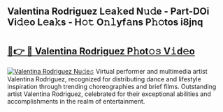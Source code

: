 ## Valentina Rodriguez L𝚎a𝚔ed N𝚞𝚍e - Part-DOi Vi𝚍𝚎o L𝚎a𝚔s - H𝚘𝚝 O𝚗𝚕yf𝚊ns P𝚑𝚘tos i8jnq

# <h2><a href="http://kf7l4yi.oniu.top/?m=Valentina+Rodriguez">🔗👉 🔴 Valentina Rodriguez P𝚑ot𝚘𝚜 V𝚒d𝚎o</a></h2>

[![Valentina Rodriguez Nu𝚍e𝚜](https://i.imgur.com/0qMVB7G.gif)](http://kf7l4yi.oniu.top/?m=Valentina+Rodriguez)
Virtual performer and multimedia artist Valentina Rodriguez, recognized for distributing dance and lifestyle inspiration through trending choreographies and brief films. Outstanding artist Valentina Rodriguez, celebrated for their exceptional abilities and accomplishments in the realm of entertainment.  

